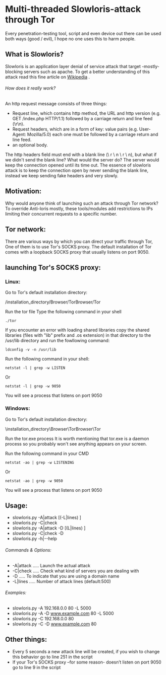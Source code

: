 # Multi-threaded Slowloris-attack through Tor
Every penetration-testing tool, script and even device out there can be used both ways (good / evil), I hope no one uses this to harm people.
## What is Slowloris?
Slowloris is an application layer denial of service attack that target -mostly- blocking servers such as apache.
To get a better understanding of this attack read this fine article on [Wikipedia]( https://en.wikipedia.org/wiki/Slowloris_(computer_security)) .
###### How does it really work?
An http request message consists of three things:
- Request line, which contains http method, the URL and http version (e.g. GET /index.php HTTP/1.1) followed by a carriage return and line feed (\r\n). 
- Request headers, which are in a form of key: value pairs (e.g. User-Agent: Mozilla/5.0) each one must be followed by a carriage return and line feed.
- an optional body.

The http headers field must end with a blank line (\ r \ n \ r \ n), but what if we didn't send the blank line? What would the server do? The server would keep the connection opened until its time out. The essence of slowloris attack is to keep the connection open by never sending the blank line, instead we keep sending fake headers and very slowly.
## Motivation:
Why would anyone think of launching such an attack through Tor network? To override Anti-loris mostly, these tools/modules add restrictions to IPs limiting their concurrent requests to a specific number.
## Tor network:
There are various ways by which you can direct your traffic through Tor, One of them is to use Tor's SOCKS proxy. The default installation of Tor comes with a loopback SOCKS proxy that usually listens on port 9050.
## launching Tor's SOCKS proxy:
### Linux:
Go to Tor's default installation directory:

/installation_directory/Browser/TorBrowser/Tor

Run the tor file
Type the following command in your shell
```
./tor
```
If you encounter an error with loading shared libraries copy the shared libraries (files with "lib" prefix and .os extension) in that directory to the /usr/lib directory and run the fowllowing command:
```
ldconfig -v -n /usr/lib 
```
Run the following command in your shell:
```
netstat -l | grep -w LISTEN
```
Or 
```
netstat -l | grep -w 9050
```
You will see a process that listens on port 9050
### Windows:
Go to Tor's default installation directory:

\installation_directory\Browser\TorBrowser\Tor

Run the tor.exe process 
It is worth mentioning that tor.exe is a daemon process so you probably won't see anything appears on your screen.

Run the following command in your CMD 
```
netstat -ao | grep -w LISTENING
```
Or 
```
netstat -ao | grep -w 9050
```
You will see a process that listens on port 9050 

## Usage:
- slowloris.py -A|attack <ip4> <port> [(-L|lines) <X>]
- slowloris.py -C|check <ip4> <port>
- slowloris.py -A|attack -D <domain> <port> [(L|lines) <X>]
- slowloris.py -C|check -D <domain> <port>
- slowloris.py -h|--help
                    
###### Commands & Options:

- -A|attack ..... Launch the actual attack
- -C|check ..... Check what kind of servers you are dealing with
- -D ..... To indicate that you are using a domain name
- -L|lines ..... Number of attack lines (default:500)
            
###### Examples:
- slowloris.py -A 192.168.0.0 80 -L 5000
- slowloris.py -A -D www.example.com 80 -L 5000
- slowloris.py -C 192.168.0.0 80 
- slowloris.py -C -D www.example.com 80

## Other things:
-	Every 5 seconds a new attack line will be created, if you wish to change this behavior go to line 251 in the script
-	If your Tor's SOCKS proxy –for some reason- doesn’t listen on port 9050 go to line 9 in the script 

